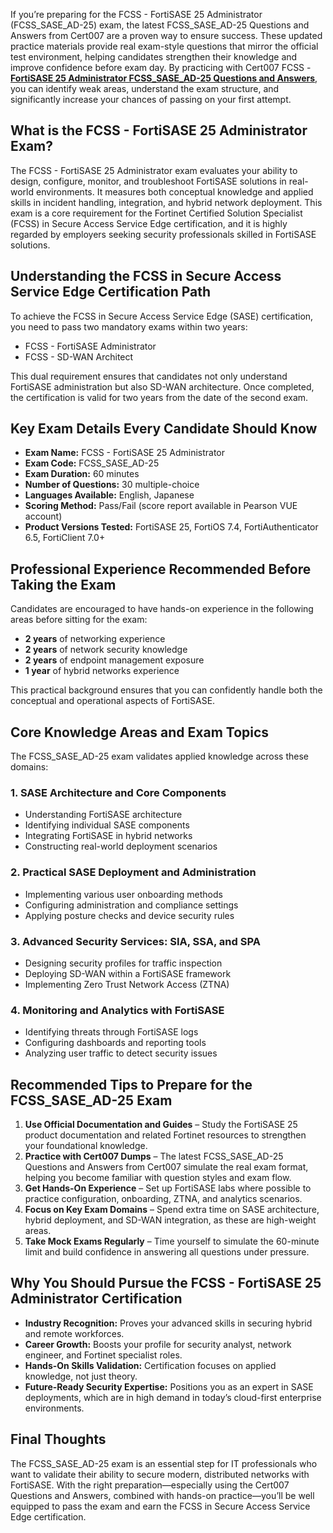If you’re preparing for the FCSS - FortiSASE 25 Administrator (FCSS_SASE_AD-25) exam, the latest FCSS_SASE_AD-25 Questions and Answers from Cert007 are a proven way to ensure success. These updated practice materials provide real exam-style questions that mirror the official test environment, helping candidates strengthen their knowledge and improve confidence before exam day. By practicing with Cert007 FCSS - [**FortiSASE 25 Administrator FCSS_SASE_AD-25 Questions and Answers**](https://www.cert007.com/exam/fcss_sase_ad-25/), you can identify weak areas, understand the exam structure, and significantly increase your chances of passing on your first attempt.

## What is the FCSS - FortiSASE 25 Administrator Exam?

The FCSS - FortiSASE 25 Administrator exam evaluates your ability to design, configure, monitor, and troubleshoot FortiSASE solutions in real-world environments. It measures both conceptual knowledge and applied skills in incident handling, integration, and hybrid network deployment. This exam is a core requirement for the Fortinet Certified Solution Specialist (FCSS) in Secure Access Service Edge certification, and it is highly regarded by employers seeking security professionals skilled in FortiSASE solutions.

## Understanding the FCSS in Secure Access Service Edge Certification Path

To achieve the FCSS in Secure Access Service Edge (SASE) certification, you need to pass two mandatory exams within two years:

- FCSS - FortiSASE Administrator
- FCSS - SD-WAN Architect

This dual requirement ensures that candidates not only understand FortiSASE administration but also SD-WAN architecture. Once completed, the certification is valid for two years from the date of the second exam.

## Key Exam Details Every Candidate Should Know

- **Exam Name:** FCSS - FortiSASE 25 Administrator
- **Exam Code:** FCSS_SASE_AD-25
- **Exam Duration:** 60 minutes
- **Number of Questions:** 30 multiple-choice
- **Languages Available:** English, Japanese
- **Scoring Method:** Pass/Fail (score report available in Pearson VUE account)
- **Product Versions Tested:** FortiSASE 25, FortiOS 7.4, FortiAuthenticator 6.5, FortiClient 7.0+

## Professional Experience Recommended Before Taking the Exam

Candidates are encouraged to have hands-on experience in the following areas before sitting for the exam:

- **2 years** of networking experience
- **2 years** of network security knowledge
- **2 years** of endpoint management exposure
- **1 year** of hybrid networks experience

This practical background ensures that you can confidently handle both the conceptual and operational aspects of FortiSASE.

## Core Knowledge Areas and Exam Topics

The FCSS_SASE_AD-25 exam validates applied knowledge across these domains:

### **1. SASE Architecture and Core Components**

- Understanding FortiSASE architecture
- Identifying individual SASE components
- Integrating FortiSASE in hybrid networks
- Constructing real-world deployment scenarios

### **2. Practical SASE Deployment and Administration**

- Implementing various user onboarding methods
- Configuring administration and compliance settings
- Applying posture checks and device security rules

### **3. Advanced Security Services: SIA, SSA, and SPA**

- Designing security profiles for traffic inspection
- Deploying SD-WAN within a FortiSASE framework
- Implementing Zero Trust Network Access (ZTNA)

### **4. Monitoring and Analytics with FortiSASE**

- Identifying threats through FortiSASE logs
- Configuring dashboards and reporting tools
- Analyzing user traffic to detect security issues

## Recommended Tips to Prepare for the FCSS_SASE_AD-25 Exam

1. **Use Official Documentation and Guides** – Study the FortiSASE 25 product documentation and related Fortinet resources to strengthen your foundational knowledge.
2. **Practice with Cert007 Dumps** – The latest FCSS_SASE_AD-25 Questions and Answers from Cert007 simulate the real exam format, helping you become familiar with question styles and exam flow.
3. **Get Hands-On Experience** – Set up FortiSASE labs where possible to practice configuration, onboarding, ZTNA, and analytics scenarios.
4. **Focus on Key Exam Domains** – Spend extra time on SASE architecture, hybrid deployment, and SD-WAN integration, as these are high-weight areas.
5. **Take Mock Exams Regularly** – Time yourself to simulate the 60-minute limit and build confidence in answering all questions under pressure.

## Why You Should Pursue the FCSS - FortiSASE 25 Administrator Certification

- **Industry Recognition:** Proves your advanced skills in securing hybrid and remote workforces.
- **Career Growth:** Boosts your profile for security analyst, network engineer, and Fortinet specialist roles.
- **Hands-On Skills Validation:** Certification focuses on applied knowledge, not just theory.
- **Future-Ready Security Expertise:** Positions you as an expert in SASE deployments, which are in high demand in today’s cloud-first enterprise environments.

## Final Thoughts

The FCSS_SASE_AD-25 exam is an essential step for IT professionals who want to validate their ability to secure modern, distributed networks with FortiSASE. With the right preparation—especially using the Cert007 Questions and Answers, combined with hands-on practice—you’ll be well equipped to pass the exam and earn the FCSS in Secure Access Service Edge certification.
